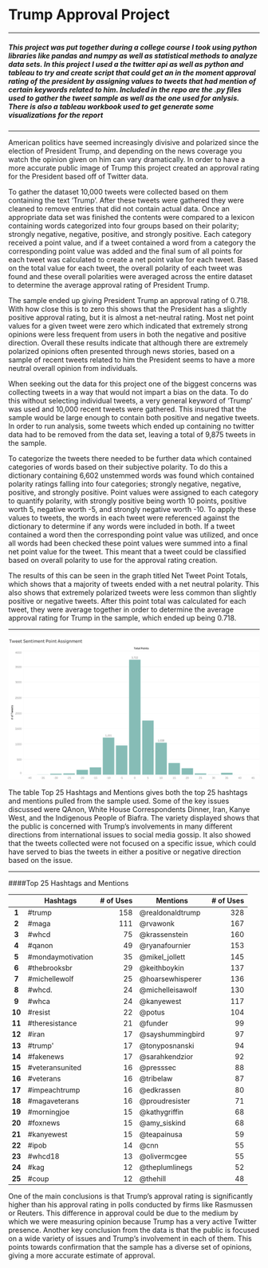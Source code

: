 # Trump Approval Project

***

##### This project was put together during a college course I took using python libraries like pandas and numpy as well as statistical methods to analyze data sets. In this project I used a the twitter api as well as python and tableau to try and create script that could get an in the moment approval rating of the president by assigning values to tweets that had mention of certain keywords related to him. Included in the repo are the .py files used to gather the tweet sample as well as the one used for anlysis. There is also a tableau workbook used to get generate some visualizations for the report

***

American politics have seemed increasingly divisive and polarized since the election of President Trump, and depending on the news coverage you watch the opinion given on him can vary dramatically. In order to have a more accurate public image of Trump this project created an approval rating for the President based off of Twitter data. 

To gather the dataset 10,000 tweets were collected based on them containing the text ‘Trump’. After these tweets were gathered they were cleaned to remove entries that did not contain actual data. Once an appropriate data set was finished the contents were compared to a lexicon containing words categorized into four groups based on their polarity; strongly negative, negative, positive, and strongly positive. Each category received a point value, and if a tweet contained a word from a category the corresponding point value was added and the final sum of all points for each tweet was calculated to create a net point value for each tweet. Based on the total value for each tweet, the overall polarity of each tweet was found and these overall polarities were averaged across the entire dataset to determine the average approval rating of President Trump.

The sample ended up giving President Trump an approval rating of 0.718. With how close this is to zero this shows that the President has a slightly positive approval rating, but it is almost a net-neutral rating. Most net point values for a given tweet were zero which indicated that extremely strong opinions were less frequent from users in both the negative and positive direction. Overall these results indicate that although there are extremely polarized opinions often presented through news stories, based on a sample of recent tweets related to him the President seems to have a more neutral overall opinion from individuals.

When seeking out the data for this project one of the biggest concerns was collecting tweets in a way that would not impart a bias on the data. To do this without selecting individual tweets, a very general keyword of ‘Trump’ was used and 10,000 recent tweets were gathered. This insured that the sample would be large enough to contain both positive and negative tweets. In order to run analysis, some tweets which ended up containing no twitter data had to be removed from the data set, leaving a total of 9,875 tweets in the sample. 

To categorize the tweets there needed to be further data which contained categories of words based on their subjective polarity. To do this a dictionary containing 6,602 unstemmed words was found which contained polarity ratings falling into four categories; strongly negative, negative, positive, and strongly positive. Point values were assigned to each category to quantify polarity, with strongly positive being worth 10 points, positive worth 5, negative worth -5, and strongly negative worth -10. To apply these values to tweets, the words in each tweet were referenced against the dictionary to determine if any words were included in both. If a tweet contained a word then the corresponding point value was utilized, and once all words had been checked these point values were summed into a final net point value for the tweet. This meant that a tweet could be classified based on overall polarity to use for the approval rating creation. 

The results of this can be seen in the graph titled Net Tweet Point Totals, which shows that a majority of tweets ended with a net neutral polarity. This also shows that extremely polarized tweets were less common than slightly positive or negative tweets. After this point total was calculated for each tweet, they were average together in order to determine the average approval rating for Trump in the sample, which ended up being 0.718. 
***
![Image](https://github.com/nmcdermott42/Trump-Approval-Project/blob/master/tweetpoints.png)

The table Top 25 Hashtags and Mentions gives both the top 25 hashtags and mentions pulled from the sample used. Some of the key issues discussed were QAnon, White House Correspondents Dinner, Iran, Kanye West, and the Indigenous People of Biafra. The variety displayed shows that the public is concerned with Trump’s involvements in many different directions from international issues to social media gossip. It also showed that the tweets collected were not focused on a specific issue, which could have served to bias the tweets in either a positive or negative direction based on the issue.
***
####Top 25 Hashtags and Mentions

|		    |    **Hashtags**   |**# of Uses**| **Mentions** | **# of Uses** |
|   :---:   |     --------      | --------: |    --------      | --------: |
|   **1**   | #trump            |   158     | @realdonaldtrump |   328     |
|   **2**   | #maga             |   111     | @rvawonk         |   167     |
|   **3**   | #whcd             |   75      | @krassenstein    |   160     |
|   **4**   | #qanon            |   49      | @ryanafournier   |   153     |
|   **5**   | #mondaymotivation |   35      | @mikel_jollett   |   145     |
|   **6**   | #thebrooksbr      |   29      | @keithboykin     |   137     |
|   **7**   | #michellewolf     |   25      | @hoarsewhisperer |   136     |
|   **8**   | #whcd.            |   24      | @michelleisawolf |   130     |
|   **9**   | #whca             |   24      | @kanyewest  	   |   117     |
|  **10**   | #resist  		      |   22	  	| @potus		       |   104     |
|  **11**   | #theresistance  	|   21	  	| @funder		       |   99      |
|  **12**   | #iran			      	|   17		  | @sayshummingbird |   97 	   |
|  **13**   | #trump'		      	|   17		  | @tonyposnanski   |   94	     |
|  **14**   | #fakenews	     		|   17		  | @sarahkendzior   |   92 	   |
|  **15**   | #veteransunited	  |   16		  | @presssec		     |   88	     |
|  **16** 	| #veterans 	     	|   16		  | @tribelaw	  	   |   87 	   |
|  **17** 	| #impeachtrump	   	|   16		  | @edkrassen	     |   80      |
|  **18** 	| #magaveterans	  	|   16		  | @proudresister   |   71	     |
|  **19**   | #morningjoe	    	|   15		  | @kathygriffin	   |   68	     |
|  **20**   | #foxnews		    	|   15		  | @amy_siskind	   |   68      |
|  **21** 	| #kanyewest	    	|   15		  | @teapainusa	     |   59	     |
|  **22**   | #ipob				      |   14		  | @cnn			       |   55	     |
|  **23**   | #whcd18			      |   13		  | @olivermcgee	   |   55	     |
|  **24** 	| #kag 			      	|   12 		  | @theplumlinegs   |   52	     |
|  **25** 	| #coup			      	|   12		  | @thehill		     |   48	     |

One of the main conclusions is that Trump’s approval rating is significantly higher than his approval rating in polls conducted by firms like Rasmussen or Reuters. This difference in approval could be due to the medium by which we were measuring opinion because Trump has a very active Twitter presence. Another key conclusion from the data is that the public is focused on a wide variety of issues and Trump’s involvement in each of them. This points towards confirmation that the sample has a diverse set of opinions, giving a more accurate estimate of approval. 
